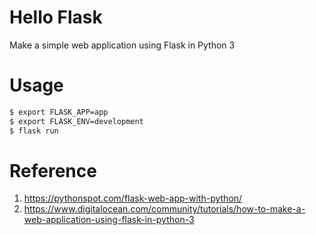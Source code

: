# Hello Flask
Make a simple web application using Flask in Python 3

# Usage
```bash
$ export FLASK_APP=app
$ export FLASK_ENV=development
$ flask run
```

# Reference
1. https://pythonspot.com/flask-web-app-with-python/
2. https://www.digitalocean.com/community/tutorials/how-to-make-a-web-application-using-flask-in-python-3
